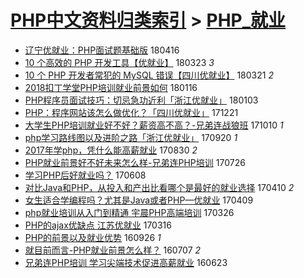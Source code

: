 [PHP中文资料归类索引](../README.md) > [PHP_就业](PHP_就业.md)
====
- [辽宁优就业：PHP面试题基础版](http://jkwz.applinzi.com/ittc/7092598239578817542.html#%E8%BE%BD%E5%AE%81%E4%BC%98%E5%B0%B1%E4%B8%9A%EF%BC%9APHP%E9%9D%A2%E8%AF%95%E9%A2%98%E5%9F%BA%E7%A1%80%E7%89%88) 180416  
- [10 个高效的 PHP 开发工具【优就业】](http://jkwz.applinzi.com/ittc/7083671194882802694.html#10+%E4%B8%AA%E9%AB%98%E6%95%88%E7%9A%84+PHP+%E5%BC%80%E5%8F%91%E5%B7%A5%E5%85%B7%E3%80%90%E4%BC%98%E5%B0%B1%E4%B8%9A%E3%80%91) 180323 *3* 
- [10 个 PHP 开发者常犯的 MySQL 错误【四川优就业】](http://jkwz.applinzi.com/ittc/7082915726338032647.html#10+%E4%B8%AA+PHP+%E5%BC%80%E5%8F%91%E8%80%85%E5%B8%B8%E7%8A%AF%E7%9A%84+MySQL+%E9%94%99%E8%AF%AF%E3%80%90%E5%9B%9B%E5%B7%9D%E4%BC%98%E5%B0%B1%E4%B8%9A%E3%80%91) 180321 *2* 
- [2018扣丁学堂PHP培训就业前景如何](http://jkwz.applinzi.com/ittc/7059234952380417031.html#2018%E6%89%A3%E4%B8%81%E5%AD%A6%E5%A0%82PHP%E5%9F%B9%E8%AE%AD%E5%B0%B1%E4%B8%9A%E5%89%8D%E6%99%AF%E5%A6%82%E4%BD%95) 180116  
- [PHP程序员面试技巧：切忌急功近利「浙江优就业」](http://jkwz.applinzi.com/ittc/7054362216197784587.html#PHP%E7%A8%8B%E5%BA%8F%E5%91%98%E9%9D%A2%E8%AF%95%E6%8A%80%E5%B7%A7%EF%BC%9A%E5%88%87%E5%BF%8C%E6%80%A5%E5%8A%9F%E8%BF%91%E5%88%A9%E3%80%8C%E6%B5%99%E6%B1%9F%E4%BC%98%E5%B0%B1%E4%B8%9A%E3%80%8D) 180103  
- [PHP：程序网站该怎么做优化？「四川优就业」](http://jkwz.applinzi.com/ittc/7049533983740658704.html#PHP%EF%BC%9A%E7%A8%8B%E5%BA%8F%E7%BD%91%E7%AB%99%E8%AF%A5%E6%80%8E%E4%B9%88%E5%81%9A%E4%BC%98%E5%8C%96%EF%BC%9F%E3%80%8C%E5%9B%9B%E5%B7%9D%E4%BC%98%E5%B0%B1%E4%B8%9A%E3%80%8D) 171221  
- [大学生PHP培训就业好不好？薪资高不高？-兄弟连战狼班](http://jkwz.applinzi.com/ittc/7022774456567727121.html#%E5%A4%A7%E5%AD%A6%E7%94%9FPHP%E5%9F%B9%E8%AE%AD%E5%B0%B1%E4%B8%9A%E5%A5%BD%E4%B8%8D%E5%A5%BD%EF%BC%9F%E8%96%AA%E8%B5%84%E9%AB%98%E4%B8%8D%E9%AB%98%EF%BC%9F-%E5%85%84%E5%BC%9F%E8%BF%9E%E6%88%98%E7%8B%BC%E7%8F%AD) 171010 *1* 
- [php学习路线图以及进阶之路「浙江优就业」](http://jkwz.applinzi.com/ittc/7015344529392272400.html#php%E5%AD%A6%E4%B9%A0%E8%B7%AF%E7%BA%BF%E5%9B%BE%E4%BB%A5%E5%8F%8A%E8%BF%9B%E9%98%B6%E4%B9%8B%E8%B7%AF%E3%80%8C%E6%B5%99%E6%B1%9F%E4%BC%98%E5%B0%B1%E4%B8%9A%E3%80%8D) 170920 *1* 
- [2017年学php，凭什么能高薪就业](http://jkwz.applinzi.com/ittc/7007737476276552721.html#2017%E5%B9%B4%E5%AD%A6php%EF%BC%8C%E5%87%AD%E4%BB%80%E4%B9%88%E8%83%BD%E9%AB%98%E8%96%AA%E5%B0%B1%E4%B8%9A) 170830 *2* 
- [PHP就业前景好不好未来怎么样-兄弟连PHP培训](http://jkwz.applinzi.com/ittc/6994265989272044561.html#PHP%E5%B0%B1%E4%B8%9A%E5%89%8D%E6%99%AF%E5%A5%BD%E4%B8%8D%E5%A5%BD%E6%9C%AA%E6%9D%A5%E6%80%8E%E4%B9%88%E6%A0%B7-%E5%85%84%E5%BC%9F%E8%BF%9EPHP%E5%9F%B9%E8%AE%AD) 170726  
- [学习PHP后好就业吗？](http://jkwz.applinzi.com/ittc/6976858639179449348.html#%E5%AD%A6%E4%B9%A0PHP%E5%90%8E%E5%A5%BD%E5%B0%B1%E4%B8%9A%E5%90%97%EF%BC%9F) 170608  
- [对比Java和PHP，从投入和产出比看哪个是最好的就业选择](http://jkwz.applinzi.com/ittc/6954965665743111172.html#%E5%AF%B9%E6%AF%94Java%E5%92%8CPHP%EF%BC%8C%E4%BB%8E%E6%8A%95%E5%85%A5%E5%92%8C%E4%BA%A7%E5%87%BA%E6%AF%94%E7%9C%8B%E5%93%AA%E4%B8%AA%E6%98%AF%E6%9C%80%E5%A5%BD%E7%9A%84%E5%B0%B1%E4%B8%9A%E9%80%89%E6%8B%A9) 170410 *2* 
- [女生适合学编程吗？尤其是Java或者PHP—优就业](http://jkwz.applinzi.com/ittc/6954462946703967237.html#%E5%A5%B3%E7%94%9F%E9%80%82%E5%90%88%E5%AD%A6%E7%BC%96%E7%A8%8B%E5%90%97%EF%BC%9F%E5%B0%A4%E5%85%B6%E6%98%AFJava%E6%88%96%E8%80%85PHP%E2%80%94%E4%BC%98%E5%B0%B1%E4%B8%9A) 170409  
- [php就业培训从入门到精通 宇晨PHP高端培训](http://jkwz.applinzi.com/ittc/6949485187921609733.html#php%E5%B0%B1%E4%B8%9A%E5%9F%B9%E8%AE%AD%E4%BB%8E%E5%85%A5%E9%97%A8%E5%88%B0%E7%B2%BE%E9%80%9A+%E5%AE%87%E6%99%A8PHP%E9%AB%98%E7%AB%AF%E5%9F%B9%E8%AE%AD) 170326  
- [PHP的ajax优缺点 江苏优就业](http://jkwz.applinzi.com/ittc/6945568356483728389.html#PHP%E7%9A%84ajax%E4%BC%98%E7%BC%BA%E7%82%B9+%E6%B1%9F%E8%8B%8F%E4%BC%98%E5%B0%B1%E4%B8%9A) 170316  
- [PHP的前景以及就业优势](http://jkwz.applinzi.com/ittc/6882097604795565060.html#PHP%E7%9A%84%E5%89%8D%E6%99%AF%E4%BB%A5%E5%8F%8A%E5%B0%B1%E4%B8%9A%E4%BC%98%E5%8A%BF) 160926 *1* 
- [就目前而言-PHP就业前景怎么样？](http://jkwz.applinzi.com/ittc/6852149182030431236.html#%E5%B0%B1%E7%9B%AE%E5%89%8D%E8%80%8C%E8%A8%80-PHP%E5%B0%B1%E4%B8%9A%E5%89%8D%E6%99%AF%E6%80%8E%E4%B9%88%E6%A0%B7%EF%BC%9F) 160707 *2* 
- [兄弟连PHP培训 学习尖端技术促进高薪就业](http://jkwz.applinzi.com/ittc/6846852122154632197.html#%E5%85%84%E5%BC%9F%E8%BF%9EPHP%E5%9F%B9%E8%AE%AD+%E5%AD%A6%E4%B9%A0%E5%B0%96%E7%AB%AF%E6%8A%80%E6%9C%AF%E4%BF%83%E8%BF%9B%E9%AB%98%E8%96%AA%E5%B0%B1%E4%B8%9A) 160623  
